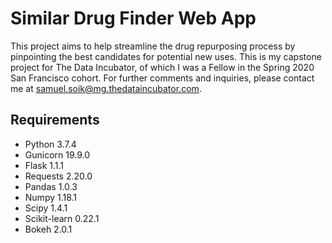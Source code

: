 # Similar Drug Finder Web App

This project aims to help streamline the drug repurposing process by pinpointing the best candidates for potential new uses. This is my capstone project for The Data Incubator, of which I was a Fellow in the Spring 2020 San Francisco cohort. For further comments and inquiries, please contact me at samuel.soik@mg.thedataincubator.com.
## Requirements

* Python 3.7.4
* Gunicorn 19.9.0
* Flask 1.1.1
* Requests 2.20.0
* Pandas 1.0.3
* Numpy 1.18.1
* Scipy 1.4.1
* Scikit-learn 0.22.1
* Bokeh 2.0.1
